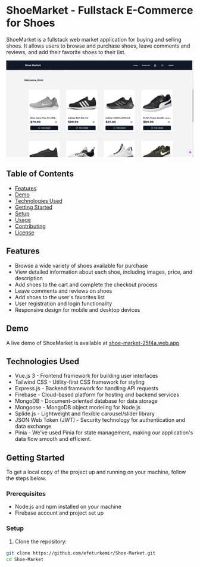 # ShoeMarket - Fullstack E-Commerce for Shoes

ShoeMarket is a fullstack web market application for buying and selling shoes. It allows users to browse and purchase shoes, leave comments and reviews, and add their favorite shoes to their list.

![ShoeMarket Screenshot](screenshot-2.png)

## Table of Contents

- [Features](#features)
- [Demo](#demo)
- [Technologies Used](#technologies-used)
- [Getting Started](#getting-started)
- [Setup](#setup)
- [Usage](#usage)
- [Contributing](#contributing)
- [License](#license)

## Features

- Browse a wide variety of shoes available for purchase
- View detailed information about each shoe, including images, price, and description
- Add shoes to the cart and complete the checkout process
- Leave comments and reviews on shoes
- Add shoes to the user's favorites list
- User registration and login functionality
- Responsive design for mobile and desktop devices

## Demo

A live demo of ShoeMarket is available at [shoe-market-25f4a.web.app](shoe-market-25f4a.web.app)

## Technologies Used

- Vue.js 3 - Frontend framework for building user interfaces
- Tailwind CSS - Utility-first CSS framework for styling
- Express.js - Backend framework for handling API requests
- Firebase - Cloud-based platform for hosting and backend services
- MongoDB - Document-oriented database for data storage
- Mongoose - MongoDB object modeling for Node.js
- Splide.js - Lightweight and flexible carousel/slider library
- JSON Web Token (JWT) - Security technology for authentication and data exchange
- Pinia - We've used Pinia for state management, making our application's data flow smooth and efficient.

## Getting Started

To get a local copy of the project up and running on your machine, follow the steps below.

### Prerequisites

- Node.js and npm installed on your machine
- Firebase account and project set up

### Setup

1. Clone the repository:

```bash
git clone https://github.com/efeturkemir/Shoe-Market.git
cd Shoe-Market
